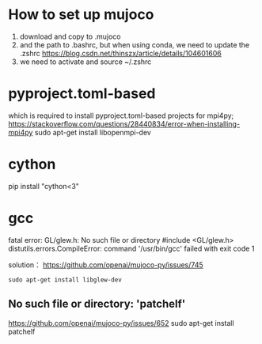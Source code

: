 
# How to set up mujoco
1. download and copy to .mujoco
2. and the path to .bashrc, but when using conda, we need to update the .zshrc
https://blog.csdn.net/thinszx/article/details/104601606
3. we need to activate and source ~/.zshrc


# pyproject.toml-based
which is required to install pyproject.toml-based projects
for mpi4py;  https://stackoverflow.com/questions/28440834/error-when-installing-mpi4py
sudo apt-get install libopenmpi-dev

# cython
pip install "cython<3"

# gcc
fatal error: GL/glew.h: No such file or directory  #include <GL/glew.h>
distutils.errors.CompileError: command '/usr/bin/gcc' failed with exit code 1  

solution： https://github.com/openai/mujoco-py/issues/745
``` 
sudo apt-get install libglew-dev
```

## No such file or directory: 'patchelf'
https://github.com/openai/mujoco-py/issues/652
sudo apt-get install patchelf


